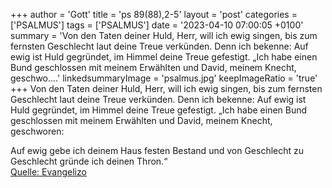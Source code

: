+++
author = 'Gott'
title = 'ps 89(88),2-5'
layout = 'post'
categories = ['PSALMUS']
tags = ['PSALMUS']
date = '2023-04-10 07:00:05 +0100'
summary = 'Von den Taten deiner Huld, Herr, will ich ewig singen, bis zum fernsten Geschlecht laut deine Treue verkünden. Denn ich bekenne: Auf ewig ist Huld gegründet, im Himmel deine Treue gefestigt.  „Ich habe einen Bund geschlossen mit meinem Erwählten und David, meinem Knecht, geschwo....'
linkedsummaryImage = 'psalmus.jpg'
keepImageRatio = 'true'
+++
Von den Taten deiner Huld, Herr, will ich ewig singen,
bis zum fernsten Geschlecht laut deine Treue verkünden.
Denn ich bekenne: Auf ewig ist Huld gegründet, im Himmel deine Treue gefestigt. 
„Ich habe einen Bund geschlossen mit meinem Erwählten und David, meinem Knecht, geschworen:

Auf ewig gebe ich deinem Haus festen Bestand und von Geschlecht zu Geschlecht gründe ich deinen Thron.<!--more-->“<br> [Quelle: Evangelizo](https://evangeliumtagfuertag.org/DE/gospel)